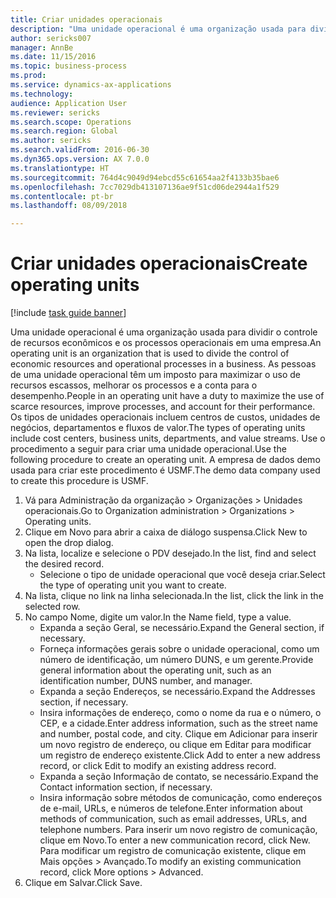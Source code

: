 ```yaml
--- 
title: Criar unidades operacionais
description: "Uma unidade operacional é uma organização usada para dividir o controle de recursos econômicos e os processos operacionais em uma empresa."
author: sericks007
manager: AnnBe
ms.date: 11/15/2016
ms.topic: business-process
ms.prod: 
ms.service: dynamics-ax-applications
ms.technology: 
audience: Application User
ms.reviewer: sericks
ms.search.scope: Operations
ms.search.region: Global
ms.author: sericks
ms.search.validFrom: 2016-06-30
ms.dyn365.ops.version: AX 7.0.0
ms.translationtype: HT
ms.sourcegitcommit: 764d4c9049d94ebcd55c61654aa2f4133b35bae6
ms.openlocfilehash: 7cc7029db413107136ae9f51cd06de2944a1f529
ms.contentlocale: pt-br
ms.lasthandoff: 08/09/2018

---
```

# <a name="create-operating-units"></a><span data-ttu-id="b83b1-103">Criar unidades operacionais</span><span class="sxs-lookup"><span data-stu-id="b83b1-103">Create operating units</span></span>

[!include [task guide banner](../../includes/task-guide-banner.md)]

<span data-ttu-id="b83b1-104">Uma unidade operacional é uma organização usada para dividir o controle de recursos econômicos e os processos operacionais em uma empresa.</span><span class="sxs-lookup"><span data-stu-id="b83b1-104">An operating unit is an organization that is used to divide the control of economic resources and operational processes in a business.</span></span> <span data-ttu-id="b83b1-105">As pessoas de uma unidade operacional têm um imposto para maximizar o uso de recursos escassos, melhorar os processos e a conta para o desempenho.</span><span class="sxs-lookup"><span data-stu-id="b83b1-105">People in an operating unit have a duty to maximize the use of scarce resources, improve processes, and account for their performance.</span></span> <span data-ttu-id="b83b1-106">Os tipos de unidades operacionais incluem centros de custos, unidades de negócios, departamentos e fluxos de valor.</span><span class="sxs-lookup"><span data-stu-id="b83b1-106">The types of operating units include cost centers, business units, departments, and value streams.</span></span> <span data-ttu-id="b83b1-107">Use o procedimento a seguir para criar uma unidade operacional.</span><span class="sxs-lookup"><span data-stu-id="b83b1-107">Use the following procedure to create an operating unit.</span></span> <span data-ttu-id="b83b1-108">A empresa de dados demo usada para criar este procedimento é USMF.</span><span class="sxs-lookup"><span data-stu-id="b83b1-108">The demo data company used to create this procedure is USMF.</span></span>

1. <span data-ttu-id="b83b1-109">Vá para Administração da organização > Organizações > Unidades operacionais.</span><span class="sxs-lookup"><span data-stu-id="b83b1-109">Go to Organization administration > Organizations > Operating units.</span></span>
2. <span data-ttu-id="b83b1-110">Clique em Novo para abrir a caixa de diálogo suspensa.</span><span class="sxs-lookup"><span data-stu-id="b83b1-110">Click New to open the drop dialog.</span></span>
3. <span data-ttu-id="b83b1-111">Na lista, localize e selecione o PDV desejado.</span><span class="sxs-lookup"><span data-stu-id="b83b1-111">In the list, find and select the desired record.</span></span>
    * <span data-ttu-id="b83b1-112">Selecione o tipo de unidade operacional que você deseja criar.</span><span class="sxs-lookup"><span data-stu-id="b83b1-112">Select the type of operating unit you want to create.</span></span>  
4. <span data-ttu-id="b83b1-113">Na lista, clique no link na linha selecionada.</span><span class="sxs-lookup"><span data-stu-id="b83b1-113">In the list, click the link in the selected row.</span></span>
5. <span data-ttu-id="b83b1-114">No campo Nome, digite um valor.</span><span class="sxs-lookup"><span data-stu-id="b83b1-114">In the Name field, type a value.</span></span>
    * <span data-ttu-id="b83b1-115">Expanda a seção Geral, se necessário.</span><span class="sxs-lookup"><span data-stu-id="b83b1-115">Expand the General section, if necessary.</span></span>  
    * <span data-ttu-id="b83b1-116">Forneça informações gerais sobre o unidade operacional, como um número de identificação, um número DUNS, e um gerente.</span><span class="sxs-lookup"><span data-stu-id="b83b1-116">Provide general information about the operating unit, such as an identification number, DUNS number, and manager.</span></span>    
    * <span data-ttu-id="b83b1-117">Expanda a seção Endereços, se necessário.</span><span class="sxs-lookup"><span data-stu-id="b83b1-117">Expand the Addresses section, if necessary.</span></span>  
    * <span data-ttu-id="b83b1-118">Insira informações de endereço, como o nome da rua e o número, o CEP, e a cidade.</span><span class="sxs-lookup"><span data-stu-id="b83b1-118">Enter address information, such as the street name and number, postal code, and city.</span></span> <span data-ttu-id="b83b1-119">Clique em Adicionar para inserir um novo registro de endereço, ou clique em Editar para modificar um registro de endereço existente.</span><span class="sxs-lookup"><span data-stu-id="b83b1-119">Click Add to enter a new address record, or click Edit to modify an existing address record.</span></span>   
    * <span data-ttu-id="b83b1-120">Expanda a seção Informação de contato, se necessário.</span><span class="sxs-lookup"><span data-stu-id="b83b1-120">Expand the Contact information section, if necessary.</span></span>  
    * <span data-ttu-id="b83b1-121">Insira informação sobre métodos de comunicação, como endereços de e-mail, URLs, e números de telefone.</span><span class="sxs-lookup"><span data-stu-id="b83b1-121">Enter information about methods of communication, such as email addresses, URLs, and telephone numbers.</span></span> <span data-ttu-id="b83b1-122">Para inserir um novo registro de comunicação, clique em Novo.</span><span class="sxs-lookup"><span data-stu-id="b83b1-122">To enter a new communication record, click New.</span></span> <span data-ttu-id="b83b1-123">Para modificar um registro de comunicação existente, clique em Mais opções > Avançado.</span><span class="sxs-lookup"><span data-stu-id="b83b1-123">To modify an existing communication record, click More options > Advanced.</span></span>   
6. <span data-ttu-id="b83b1-124">Clique em Salvar.</span><span class="sxs-lookup"><span data-stu-id="b83b1-124">Click Save.</span></span>


